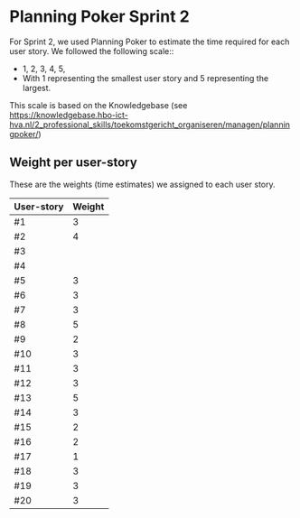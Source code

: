 # Planning Poker Sprint 2
For Sprint 2, we used Planning Poker to estimate the time required for each user story. We followed the following scale::

- 1, 2, 3, 4, 5, 
- With 1 representing the smallest user story and 5 representing the largest.

This scale is based on the Knowledgebase (see https://knowledgebase.hbo-ict-hva.nl/2_professional_skills/toekomstgericht_organiseren/managen/planningpoker/)

## Weight per user-story
These are the weights (time estimates) we assigned to each user story.

| User-story | Weight |
|------------|--------|
| #1         | 3      |
| #2         | 4      |
| #3         |        |
| #4         |        |
| #5         | 3      |
| #6         | 3      |
| #7         | 3      |
| #8         | 5      |
| #9         | 2      |
| #10        | 3      |
| #11        | 3      |
| #12        | 3      |
| #13        | 5      |
| #14        | 3      |
| #15        | 2      |
| #16        | 2      |
| #17        | 1      |
| #18        | 3      |
| #19        | 3      |
| #20        | 3      |


